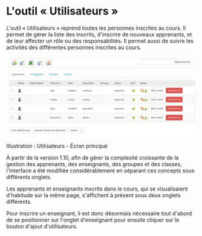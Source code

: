 # L'outil « Utilisateurs »

L'outil « Utilisateurs » reprend toutes les personnes inscrites au cours. Il permet de gérer la liste des inscrits, d'inscrire de nouveaux apprenants, et de leur affecter un rôle ou des responsabilités. Il permet aussi de suivre les activités des différentes personnes inscrites au cours.

![](../../.gitbook/assets/image157%20%281%29.png)

Illustration : Utilisateurs - Écran principal

À partir de la version 1.10, afin de gérer la complexité croissante de la gestion des apprenants, des enseignants, des groupes et des classes, l'interface a été modifiée considérablement en séparant ces concepts sous différents onglets.

Les apprenants et enseignants inscrits dans le cours, qui se visualisaient d'habitude sur la même page, s'affichent à présent sous deux onglets différents.

Pour inscrire un enseignant, il est donc désormais nécessaire tout d'abord de se positionner sur l'onglet d'enseignant pour ensuite cliquer sur le bouton d'ajout d'utilisateurs.

